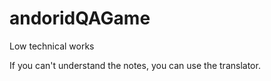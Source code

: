 # andoridQAGame
Low technical works  
  
If you can't understand the notes, you can use the translator.
